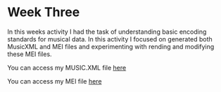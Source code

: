 # Week Three

In this weeks activity I had the task of understanding basic encoding standards for musical data. In this activity I focused on generated both MusicXML and MEI files and experimenting with rending and modifying these MEI files.

You can access my MUSIC.XML file [here](MUSIC.XMLFILE)

You can access my MEI file [here](https://mei-friend.mdw.ac.at/)
